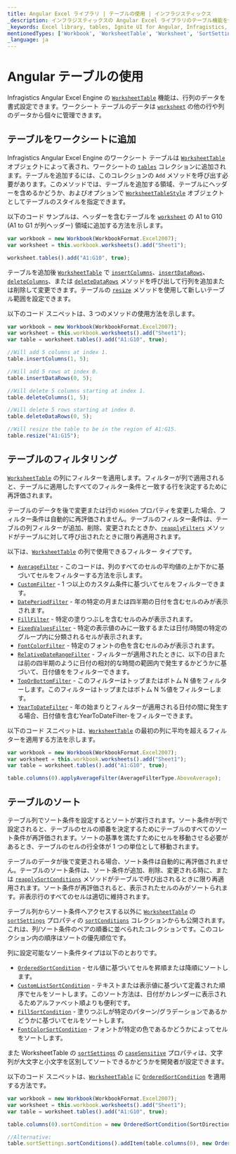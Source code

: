 ```yaml
---
title: Angular Excel ライブラリ | テーブルの使用 | インフラジスティックス
_description: インフラジスティックスの Angular Excel ライブラリのテーブル機能を使用して、行と列のデータを書式設定します。詳細については、Ignite UI for Angular Excel のチュートリアルを参照してください。
_keywords: Excel library, tables, Ignite UI for Angular, Infragistics, Excel ライブラリ, テーブル, インフラジスティックス
mentionedTypes: ['Workbook', 'WorksheetTable', 'Worksheet', 'SortSettings']
_language: ja
---
```


# Angular テーブルの使用

Infragistics Angular Excel Engine の [`WorksheetTable`]({environment:dvapibaseurl}/products/ignite-ui-angular/api/docs/typescript/latest/classes/worksheettable.html) 機能は、行列のデータを書式設定できます。ワークシート テーブルのデータは [`worksheet`]({environment:dvapibaseurl}/products/ignite-ui-angular/api/docs/typescript/latest/classes/worksheettable.html#worksheet) の他の行や列のデータから個々に管理できます。

<!--## Demo

<div class="sample-container loading" style="height: 500px">
    <iframe id="excel-library-overview-sample-iframe" src='{environment:dvDemosBaseUrl}/excel/excel-library-working-with-tables' width="100%" height="100%" seamless frameBorder="0" onload="onXPlatSampleIframeContentLoaded(this);"></iframe>
</div>-->

<div class="divider--half"></div>

## テーブルをワークシートに追加

Infragistics Angular Excel Engine のワークシート テーブルは [`WorksheetTable`]({environment:dvapibaseurl}/products/ignite-ui-angular/api/docs/typescript/latest/classes/worksheettable.html) オブジェクトによって表され、ワー​​クシートの [`tables`]({environment:dvapibaseurl}/products/ignite-ui-angular/api/docs/typescript/latest/classes/worksheet.html#tables) コレクションに追加されます。テーブルを追加するには、このコレクションの `Add` メソッドを呼び出す必要があります。このメソッドでは、テーブルを追加する領域、テーブルにヘッダーを含めるかどうか、およびオプションで [`WorksheetTableStyle`]({environment:dvapibaseurl}/products/ignite-ui-angular/api/docs/typescript/latest/classes/worksheettablestyle.html) オブジェクトとしてテーブルのスタイルを指定できます。

以下のコード サンプルは、ヘッダーを含むテーブルを [`worksheet`]({environment:dvapibaseurl}/products/ignite-ui-angular/api/docs/typescript/latest/classes/worksheettable.html#worksheet) の A1 to G10 (A1 to G1 が列ヘッダー) 領域に追加する方法を示します。

```ts
var workbook = new Workbook(WorkbookFormat.Excel2007);
var worksheet = this.workbook.worksheets().add("Sheet1");

worksheet.tables().add("A1:G10", true);
```

テーブルを追加後 [`WorksheetTable`]({environment:dvapibaseurl}/products/ignite-ui-angular/api/docs/typescript/latest/classes/worksheettable.html) で [`insertColumns`]({environment:dvapibaseurl}/products/ignite-ui-angular/api/docs/typescript/latest/classes/worksheettable.html#insertcolumns)、[`insertDataRows`]({environment:dvapibaseurl}/products/ignite-ui-angular/api/docs/typescript/latest/classes/worksheettable.html#insertdatarows)、[`deleteColumns`]({environment:dvapibaseurl}/products/ignite-ui-angular/api/docs/typescript/latest/classes/worksheettable.html#deletecolumns)、または [`deleteDataRows`]({environment:dvapibaseurl}/products/ignite-ui-angular/api/docs/typescript/latest/classes/worksheettable.html#deletedatarows) メソッドを呼び出して行列を追加または削除して変更できます。テーブルの [`resize`]({environment:dvapibaseurl}/products/ignite-ui-angular/api/docs/typescript/latest/classes/worksheettable.html#resize) メソッドを使用して新しいテーブル範囲を設定できます。

以下のコード スニペットは、3 つのメソッドの使用方法を示します。

```ts
var workbook = new Workbook(WorkbookFormat.Excel2007);
var worksheet = this.workbook.worksheets().add("Sheet1");
var table = worksheet.tables().add("A1:G10", true);

//Will add 5 columns at index 1.
table.insertColumns(1, 5);

//Will add 5 rows at index 0.
table.insertDataRows(0, 5);

//Will delete 5 columns starting at index 1.
table.deleteColumns(1, 5);

//Will delete 5 rows starting at index 0.
table.deleteDataRows(0, 5);

//Will resize the table to be in the region of A1:G15.
table.resize("A1:G15");
```

## テーブルのフィルタリング

[`WorksheetTable`]({environment:dvapibaseurl}/products/ignite-ui-angular/api/docs/typescript/latest/classes/worksheettable.html) の列にフィルターを適用します。フィルターが列で適用されると、テーブルに適用したすべてのフィルター条件と一致する行を決定するために再評価されます。

テーブルのデータを後で変更または行の `Hidden` プロパティを変更した場合、フィルター条件は自動的に再評価されません。テーブルのフィルター条件は、テーブルの列フィルターが追加、削除、変更されたときか、[`reapplyFilters`]({environment:dvapibaseurl}/products/ignite-ui-angular/api/docs/typescript/latest/classes/worksheettable.html#reapplyfilters) メソッドがテーブルに対して呼び出されたときに限り再適用されます。

以下は、[`WorksheetTable`]({environment:dvapibaseurl}/products/ignite-ui-angular/api/docs/typescript/latest/classes/worksheettable.html) の列で使用できるフィルター タイプです。

-   [`AverageFilter`]({environment:dvapibaseurl}/products/ignite-ui-angular/api/docs/typescript/latest/classes/averagefilter.html) - このコードは、列のすべてのセルの平均値の上か下かに基づいてセルをフィルターする方法を示します。
-   [`CustomFilter`]({environment:dvapibaseurl}/products/ignite-ui-angular/api/docs/typescript/latest/classes/customfilter.html) - 1 つ以上のカスタム条件に基づいてセルをフィルターできます。
-   [`DatePeriodFilter`]({environment:dvapibaseurl}/products/ignite-ui-angular/api/docs/typescript/latest/classes/dateperiodfilter.html) - 年の特定の月または四半期の日付を含むセルのみが表示されます。
-   [`FillFilter`]({environment:dvapibaseurl}/products/ignite-ui-angular/api/docs/typescript/latest/classes/fillfilter.html) - 特定の塗りつぶしを含むセルのみが表示されます。
-   [`FixedValuesFilter`]({environment:dvapibaseurl}/products/ignite-ui-angular/api/docs/typescript/latest/classes/fixedvaluesfilter.html) - 特定の表示値のみに一致するまたは日付/時間の特定のグループ内に分類されるセルが表示されます。
-   [`FontColorFilter`]({environment:dvapibaseurl}/products/ignite-ui-angular/api/docs/typescript/latest/classes/fontcolorfilter.html) - 特定のフォントの色を含むセルのみが表示されます。
-   [`RelativeDateRangeFilter`]({environment:dvapibaseurl}/products/ignite-ui-angular/api/docs/typescript/latest/classes/relativedaterangefilter.html) - フィルターが適用されたときに、以下の日または前の四半期のように日付の相対的な時間の範囲内で発生するかどうかに基づいて、日付値ををフィルターできます。
-   [`TopOrBottomFilter`]({environment:dvapibaseurl}/products/ignite-ui-angular/api/docs/typescript/latest/classes/toporbottomfilter.html) - このフィルターはトップまたはボトム N 値をフィルターします。このフィルターはトップまたはボトム N %値をフィルターします。
-   [`YearToDateFilter`]({environment:dvapibaseurl}/products/ignite-ui-angular/api/docs/typescript/latest/classes/yeartodatefilter.html) - 年の始まりとフィルターが適用される日付の間に発生する場合、日付値を含むYearToDateFilter-をフィルターできます。

以下のコード スニペットは、[`WorksheetTable`]({environment:dvapibaseurl}/products/ignite-ui-angular/api/docs/typescript/latest/classes/worksheettable.html) の最初の列に平均を超えるフィルターを適用する方法を示します。

```ts
var workbook = new Workbook(WorkbookFormat.Excel2007);
var worksheet = this.workbook.worksheets().add("Sheet1");
var table = worksheet.tables().add("A1:G10", true);

table.columns(0).applyAverageFilter(AverageFilterType.AboveAverage);
```

## テーブルのソート

テーブル列でソート条件を設定するとソートが実行されます。ソート条件が列で設定されると、テーブルのセルの順番を決定するためにテーブルのすべてのソート条件が再評価されます。ソートの基準を満たすためにセルを移動させる必要があるとき、テーブルのセルの行全体が 1 つの単位として移動されます。

テーブルのデータが後で変更される場合、ソート条件は自動的に再評価されません。テーブルのソート条件は、ソート条件が追加、削除、変更される時に、または [`reapplySortConditions`]({environment:dvapibaseurl}/products/ignite-ui-angular/api/docs/typescript/latest/classes/worksheettable.html#reapplysortconditions) メソッドがテーブルで呼び出されるときに限り再適用されます。ソート条件が再評価されると、表示されたセルのみがソートられます。非表示行のすべてのセルは適切に維持されます。

テーブル列からソート条件へアクセスする以外に [`WorksheetTable`]({environment:dvapibaseurl}/products/ignite-ui-angular/api/docs/typescript/latest/classes/worksheettable.html) の [`sortSettings`]({environment:dvapibaseurl}/products/ignite-ui-angular/api/docs/typescript/latest/classes/worksheettable.html#sortsettings) プロパティの [`sortConditions`]({environment:dvapibaseurl}/products/ignite-ui-angular/api/docs/typescript/latest/classes/sortsettings`1.html#sortconditions) コレクションからも公開されます。これは、列/ソート条件のペアの順番に並べられたコレクションです。このコレクション内の順序はソートの優先順位です。

列に設定可能なソート条件タイプは以下のとおりです。

-   [`OrderedSortCondition`]({environment:dvapibaseurl}/products/ignite-ui-angular/api/docs/typescript/latest/classes/orderedsortcondition.html) - セル値に基づいてセルを昇順または降順にソートします。
-   [`CustomListSortCondition`]({environment:dvapibaseurl}/products/ignite-ui-angular/api/docs/typescript/latest/classes/customlistsortcondition.html) - テキストまたは表示値に基づいて定義された順序でセルをソートします。このソート方法は、日付がカレンダーに表示されるためアルファベット順よりも便利です。
-   [`FillSortCondition`]({environment:dvapibaseurl}/products/ignite-ui-angular/api/docs/typescript/latest/classes/fillsortcondition.html) - 塗りつぶしが特定のパターン/グラデーションであるかどうかに基づいてセルをソートします。
-   [`FontColorSortCondition`]({environment:dvapibaseurl}/products/ignite-ui-angular/api/docs/typescript/latest/classes/fontcolorsortcondition.html) - フォントが特定の色であるかどうかによってセルをソートします。

また WorksheetTable の [`sortSettings`]({environment:dvapibaseurl}/products/ignite-ui-angular/api/docs/typescript/latest/classes/worksheettable.html#sortsettings) の [`caseSensitive`]({environment:dvapibaseurl}/products/ignite-ui-angular/api/docs/typescript/latest/classes/sortsettings`1.html#casesensitive) プロパティは、文字列が大文字と小文字を区別してソートできるかどうかを開発者が設定できます。

以下のコード スニペットは、[`WorksheetTable`]({environment:dvapibaseurl}/products/ignite-ui-angular/api/docs/typescript/latest/classes/worksheettable.html) に [`OrderedSortCondition`]({environment:dvapibaseurl}/products/ignite-ui-angular/api/docs/typescript/latest/classes/orderedsortcondition.html) を適用する方法です。

```ts
var workbook = new Workbook(WorkbookFormat.Excel2007);
var worksheet = this.workbook.worksheets().add("Sheet1");
var table = worksheet.tables().add("A1:G10", true);

table.columns(0).sortCondition = new OrderedSortCondition(SortDirection.Ascending);

//Alternative:
table.sortSettings.sortConditions().addItem(table.columns(0), new OrderedSortCondition(SortDirection.Ascending));
```
